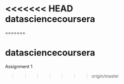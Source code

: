 <<<<<<< HEAD
datasciencecoursera
===================
=======
# datasciencecoursera
Assignment 1
>>>>>>> origin/master
